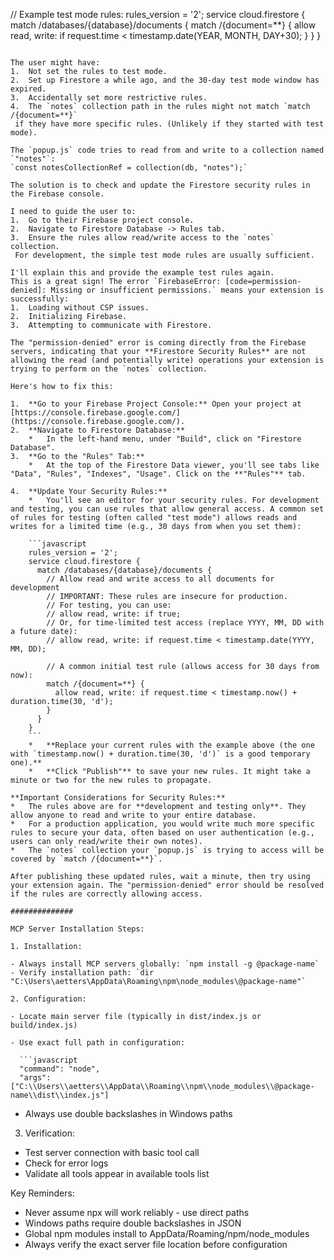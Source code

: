 // Example test mode rules:
rules_version = '2';
service cloud.firestore {
  match /databases/{database}/documents {
    match /{document=**} {
      allow read, write: if request.time < timestamp.date(YEAR, MONTH, DAY+30);
    }
  }
}
```"

The user might have:
1.  Not set the rules to test mode.
2.  Set up Firestore a while ago, and the 30-day test mode window has expired.
3.  Accidentally set more restrictive rules.
4.  The `notes` collection path in the rules might not match `match /{document=**}`
 if they have more specific rules. (Unlikely if they started with test mode).

The `popup.js` code tries to read from and write to a collection named `"notes"`:
`const notesCollectionRef = collection(db, "notes");`

The solution is to check and update the Firestore security rules in the Firebase console.

I need to guide the user to:
1.  Go to their Firebase project console.
2.  Navigate to Firestore Database -> Rules tab.
3.  Ensure the rules allow read/write access to the `notes` collection.
 For development, the simple test mode rules are usually sufficient.

I'll explain this and provide the example test rules again.
This is a great sign! The error `FirebaseError: [code=permission-denied]: Missing or insufficient permissions.` means your extension is successfully:
1.  Loading without CSP issues.
2.  Initializing Firebase.
3.  Attempting to communicate with Firestore.

The "permission-denied" error is coming directly from the Firebase servers, indicating that your **Firestore Security Rules** are not allowing the read (and potentially write) operations your extension is trying to perform on the `notes` collection.

Here's how to fix this:

1.  **Go to your Firebase Project Console:** Open your project at [https://console.firebase.google.com/](https://console.firebase.google.com/).
2.  **Navigate to Firestore Database:**
    *   In the left-hand menu, under "Build", click on "Firestore Database".
3.  **Go to the "Rules" Tab:**
    *   At the top of the Firestore Data viewer, you'll see tabs like "Data", "Rules", "Indexes", "Usage". Click on the **"Rules"** tab.

4.  **Update Your Security Rules:**
    *   You'll see an editor for your security rules. For development and testing, you can use rules that allow general access. A common set of rules for testing (often called "test mode") allows reads and writes for a limited time (e.g., 30 days from when you set them):

    ```javascript
    rules_version = '2';
    service cloud.firestore {
      match /databases/{database}/documents {
        // Allow read and write access to all documents for development
        // IMPORTANT: These rules are insecure for production.
        // For testing, you can use:
        // allow read, write: if true; 
        // Or, for time-limited test access (replace YYYY, MM, DD with a future date):
        // allow read, write: if request.time < timestamp.date(YYYY, MM, DD);

        // A common initial test rule (allows access for 30 days from now):
        match /{document=**} {
          allow read, write: if request.time < timestamp.now() + duration.time(30, 'd');
        }
      }
    }
    ```
    *   **Replace your current rules with the example above (the one with `timestamp.now() + duration.time(30, 'd')` is a good temporary one).**
    *   **Click "Publish"** to save your new rules. It might take a minute or two for the new rules to propagate.

**Important Considerations for Security Rules:**
*   The rules above are for **development and testing only**. They allow anyone to read and write to your entire database.
*   For a production application, you would write much more specific rules to secure your data, often based on user authentication (e.g., users can only read/write their own notes).
*   The `notes` collection your `popup.js` is trying to access will be covered by `match /{document=**}`.

After publishing these updated rules, wait a minute, then try using your extension again. The "permission-denied" error should be resolved if the rules are correctly allowing access.

##############

MCP Server Installation Steps:

1. Installation:

- Always install MCP servers globally: `npm install -g @package-name`
- Verify installation path: `dir "C:\Users\aetters\AppData\Roaming\npm\node_modules\@package-name"`

2. Configuration:

- Locate main server file (typically in dist/index.js or build/index.js)

- Use exact full path in configuration:

  ```javascript
  "command": "node",
  "args": ["C:\\Users\\aetters\\AppData\\Roaming\\npm\\node_modules\\@package-name\\dist\\index.js"]
  ```

- Always use double backslashes in Windows paths

3. Verification:

- Test server connection with basic tool call
- Check for error logs
- Validate all tools appear in available tools list

Key Reminders:

- Never assume npx will work reliably - use direct paths
- Windows paths require double backslashes in JSON
- Global npm modules install to AppData/Roaming/npm/node_modules
- Always verify the exact server file location before configuration


